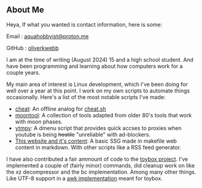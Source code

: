 ## About Me
Heya, If what you wanted is contact information, here is some:

Email
: aquahobbyist@proton.me

GitHub
: [oliverkwebb](https://www.github.com/oliverkwebb)

I am at the time of writing (August 2024) 15 and a high school student.
And have been programming and learning about how computers work for a
couple years.

My main area of interest is Linux development, which I've been doing for
well over a year at this point. I work on my own scripts to automate things
occasionally. Here's a list of the most notable scripts I've made:

- [cheat](https://github.com/oliverkwebb/cheat): An offline analog for [cheat.sh](https://cheat.sh)
- [moontool](https://github.com/oliverkwebb/moontool): A collection of
tools adapted from older 80's tools that work with moon phases.
- [ytmpv](https://github.com/oliverkwebb/ytmpv): A dmenu script that provides
quick accses to proxies when youtube is being ~~hostile~~ "unreliable" with
ad-blockers.
- [This website and it's content](https://github.com/oliverkwebb/oliverkwebb.github.io):
A basic SSG made in makefile web content in markdown. With other scripts like a RSS
feed generator.

I have also contributed a fair ammount of code to the [toybox project](https://www.landley.net/toybox).
I've implemented a couple of (fairly minor) commands, did cleanup work
on like the xz decompressor and the bc implementation. Among many other
things. Like UTF-8 support in a [awk implementation](https://www.github.com/raygard)
meant for toybox.
